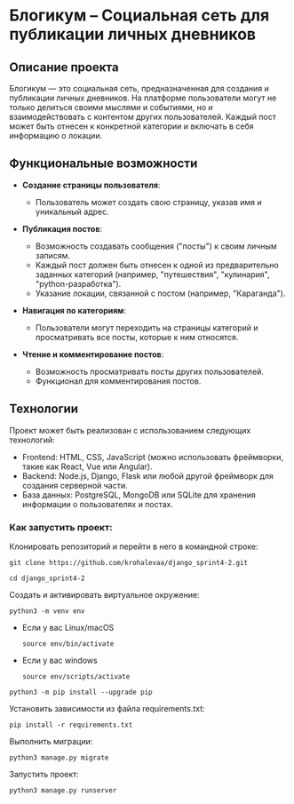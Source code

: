 # Блогикум – Социальная сеть для публикации личных дневников

## Описание проекта

Блогикум — это социальная сеть, предназначенная для создания и публикации личных дневников. На платформе пользователи могут не только делиться своими мыслями и событиями, но и взаимодействовать с контентом других пользователей. Каждый пост может быть отнесен к конкретной категории и включать в себя информацию о локации.

## Функциональные возможности

- **Создание страницы пользователя**:
  - Пользователь может создать свою страницу, указав имя и уникальный адрес.
  
- **Публикация постов**:
  - Возможность создавать сообщения ("посты") к своим личным записям.
  - Каждый пост должен быть отнесен к одной из предварительно заданных категорий (например, "путешествия", "кулинария", "python-разработка").
  - Указание локации, связанной с постом (например, "Караганда").

- **Навигация по категориям**:
  - Пользователи могут переходить на страницы категорий и просматривать все посты, которые к ним относятся.

- **Чтение и комментирование постов**:
  - Возможность просматривать посты других пользователей.
  - Функционал для комментирования постов.

## Технологии

Проект может быть реализован с использованием следующих технологий:
- Frontend: HTML, CSS, JavaScript (можно использовать фреймворки, такие как React, Vue или Angular).
- Backend: Node.js, Django, Flask или любой другой фреймворк для создания серверной части.
- База данных: PostgreSQL, MongoDB или SQLite для хранения информации о пользователях и постах.

### Как запустить проект:

Клонировать репозиторий и перейти в него в командной строке:

```
git clone https://github.com/krohalevaa/django_sprint4-2.git
```

```
cd django_sprint4-2
```

Cоздать и активировать виртуальное окружение:

```
python3 -m venv env
```

* Если у вас Linux/macOS

    ```
    source env/bin/activate
    ```

* Если у вас windows

    ```
    source env/scripts/activate
    ```

```
python3 -m pip install --upgrade pip
```

Установить зависимости из файла requirements.txt:

```
pip install -r requirements.txt
```

Выполнить миграции:

```
python3 manage.py migrate
```

Запустить проект:

```
python3 manage.py runserver
```